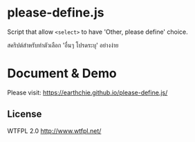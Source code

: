 # please-define.js
Script that allow ``<select>`` to have 'Other, please define' choice.

สคริปต์สำหรับทำตัวเลือก 'อื่นๆ โปรดระบุ' อย่างง่าย

# Document & Demo
Please visit: https://earthchie.github.io/please-define.js/

## License
WTFPL 2.0 http://www.wtfpl.net/

